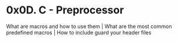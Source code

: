 # 0x0D. C - Preprocessor

What are macros and how to use them | What are the most common predefined macros | How to include guard your header files